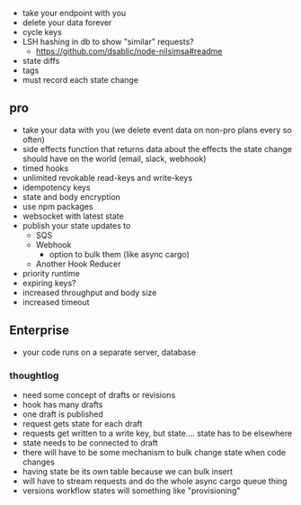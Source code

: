 - take your endpoint with you
- delete your data forever
- cycle keys
- LSH hashing in db to show "similar" requests?
  - https://github.com/dsablic/node-nilsimsa#readme
- state diffs
- tags
- must record each state change

## pro

- take your data with you (we delete event data on non-pro plans every so often)
- side effects function that returns data about the effects the state change should have on the world (email, slack, webhook)
- timed hooks
- unlimited revokable read-keys and write-keys
- idempotency keys
- state and body encryption
- use npm packages
- websocket with latest state
- publish your state updates to
  - SQS
  - Webhook
    - option to bulk them (like async cargo)
  - Another Hook Reducer
- priority runtime
- expiring keys?
- increased throughput and body size
- increased timeout

## Enterprise

- your code runs on a separate server, database

### thoughtlog

- need some concept of drafts or revisions
- hook has many drafts
- one draft is published
- request gets state for each draft
- requests get written to a write key, but state.... state has to be elsewhere
- state needs to be connected to draft
- there will have to be some mechanism to bulk change state when code changes
- having state be its own table because we can bulk insert
- will have to stream requests and do the whole async cargo queue thing
- versions workflow states will something like "provisioning"
